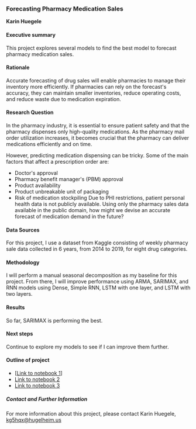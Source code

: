 ### Forecasting Pharmacy Medication Sales

**Karin Huegele**

#### Executive summary
This project explores several models to find the best model to forecast pharmacy medication sales.

#### Rationale
Accurate forecasting of drug sales will enable pharmacies to manage their inventory more efficiently. If pharmacies can rely on the forecast's accuracy, they can maintain smaller inventories, reduce operating costs, and reduce waste due to medication expiration.

#### Research Question
In the pharmacy industry, it is essential to ensure patient safety and that the pharmacy dispenses only high-quality medications. As the pharmacy mail order utilization increases, it becomes crucial that the pharmacy can deliver medications efficiently and on time.  

However, predicting medication dispensing can be tricky. Some of the main factors that affect a prescription order are:
* Doctor's approval
* Pharmacy benefit manager's (PBM) approval
* Product availability
* Product unbreakable unit of packaging
* Risk of medication stockpiling
Due to PHI restrictions, patient personal health data is not publicly available. Using only the pharmacy sales data available in the public domain, how might we devise an accurate forecast of medication demand in the future?


#### Data Sources
For this project, I use a dataset from Kaggle consisting of weekly pharmacy sale data collected in 6 years, from 2014 to 2019, for eight drug categories.

#### Methodology
I will perform a manual seasonal decomposition as my baseline for this project. From there, I will improve performance using ARMA, SARIMAX, and RNN models using Dense, Simple RNN, LSTM with one layer, and LSTM with two layers.

#### Results
So far, SARIMAX is performing the best.

#### Next steps
Continue to explore my models to see if I can improve them further.

#### Outline of project

- [[Link to notebook 1](https://github.com/kg5hqx/Capstone1/blob/master/notebook/Take-2-Module-20.ipynb)]
- [Link to notebook 2]()
- [Link to notebook 3]()


##### Contact and Further Information
For more information about this project, please contact Karin Huegele, kg5hqx@hugelheim.us
